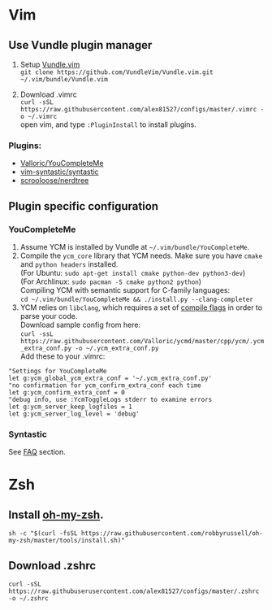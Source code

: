 # Vim  
## Use Vundle plugin manager  
1. Setup [Vundle.vim](https://github.com/VundleVim/Vundle.vim)  
`git clone https://github.com/VundleVim/Vundle.vim.git ~/.vim/bundle/Vundle.vim`  

2. Download .vimrc  
`curl -sSL https://raw.githubusercontent.com/alex81527/configs/master/.vimrc
-o ~/.vimrc`  
 open vim, and type `:PluginInstall` to install plugins.  

### Plugins:  
* [Valloric/YouCompleteMe](https://github.com/Valloric/YouCompleteMe)  
* [vim-syntastic/syntastic](https://github.com/vim-syntastic/syntastic)  
* [scrooloose/nerdtree](https://github.com/scrooloose/nerdtree)  

## Plugin specific configuration  
### YouCompleteMe  
1. Assume YCM is installed by Vundle at `~/.vim/bundle/YouCompleteMe`.  
2. Compile the `ycm_core` library that YCM needs. Make sure you have `cmake` and `python headers` installed.  
    (For Ubuntu: `sudo apt-get install cmake python-dev python3-dev`)  
    (For Archlinux: `sudo pacman -S cmake python2 python`)  
Compiling YCM with semantic support for C-family languages:  
    `cd ~/.vim/bundle/YouCompleteMe && ./install.py --clang-completer`  
3. YCM relies on `libclang`, which requires a set of [compile flags](https://github.com/Valloric/YouCompleteMe#c-family-semantic-completion) in order to parse your code.  
    Download sample config from here:  
    `curl -ssL https://raw.githubusercontent.com/Valloric/ycmd/master/cpp/ycm/.ycm_extra_conf.py -o ~/.ycm_extra_conf.py`  
    Add these to your .vimrc:  
```
"Settings for YouCompleteMe                                                     
let g:ycm_global_ycm_extra_conf = '~/.ycm_extra_conf.py'                        
"no confirmation for ycm_confirm_extra_conf each time                           
let g:ycm_confirm_extra_conf = 0                                                
"debug info, use :YcmToggleLogs stderr to examine errors                        
let g:ycm_server_keep_logfiles = 1   
let g:ycm_server_log_level = 'debug'
 ```
   
### Syntastic  
See [FAQ](https://github.com/vim-syntastic/syntastic#4-faq) section.  


# Zsh  
## Install [oh-my-zsh](https://github.com/robbyrussell/oh-my-zsh).  
`sh -c "$(curl -fsSL
https://raw.githubusercontent.com/robbyrussell/oh-my-zsh/master/tools/install.sh)"`  

## Download .zshrc  
`curl -sSL https://raw.githubuserusercontent.com/alex81527/configs/master/.zshrc
-o ~/.zshrc`  
